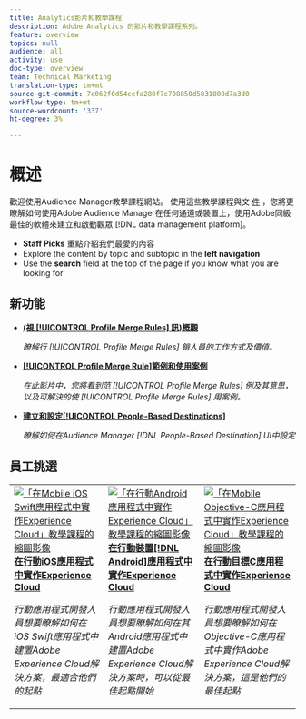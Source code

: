 ```yaml
---
title: Analytics影片和教學課程
description: Adobe Analytics 的影片和教學課程系列。
feature: overview
topics: null
audience: all
activity: use
doc-type: overview
team: Technical Marketing
translation-type: tm+mt
source-git-commit: 7e062f0d54cefa280f7c708850d5831808d7a3d0
workflow-type: tm+mt
source-wordcount: '337'
ht-degree: 3%

---
```



# 概述

歡迎使用Audience Manager教學課程網站。  使用這些教學課程與文 [件](https://experienceleague.adobe.com/docs/audience-manager/user-guide/aam-home.html) ，您將更瞭解如何使用Adobe Audience Manager在任何通道或裝置上，使用Adobe同級最佳的軟體來建立和啟動觀眾 [!DNL data management platform]。

* **Staff Picks** 重點介紹我們最愛的內容
* Explore the content by topic and subtopic in the **left navigation**
* Use the **search** field at the top of the page if you know what you are looking for

## 新功能

* **[(視 [!UICONTROL Profile Merge Rules] 訊)概觀](build-and-manage-audiences/profile-merge/overview-of-profile-merge-rules.md)**

   *瞭解行 [!UICONTROL Profile Merge Rules] 銷人員的工作方式及價值。*

* **[[!UICONTROL Profile Merge Rule]範例和使用案例](build-and-manage-audiences/profile-merge/profile-merge-rule-examples-and-use-cases.md)**

   *在此影片中，您將看到范 [!UICONTROL Profile Merge Rules] 例及其意思，以及可解決的使 [!UICONTROL Profile Merge Rules] 用案例。*

* **[建立和設定[!UICONTROL People-Based Destinations]](data-activation/people-based-destinations/create-and-configure-people-based-destinations.md)**

   *瞭解如何在Audience Manager [!DNL People-Based Destination] UI中設定*

## 員工挑選

<table>
<tr>
  <td>
    <a href="https://docs.adobe.com/content/help/en/experience-cloud/implementing-in-mobile-ios-swift-apps-with-launch/index.html">
      <img alt="「在Mobile iOS Swift應用程式中實作Experience Cloud」教學課程的縮圖影像" src="assets/thumb_swift.png" />
    </a>
    <div>
      <a href="https://docs.adobe.com/content/help/en/experience-cloud/implementing-in-mobile-ios-swift-apps-with-launch/index.html">
    <strong>在行動iOS應用程式中實作Experience Cloud</strong>
    </a>
    </div>
    <p>
    <em>行動應用程式開發人員想要瞭解如何在iOS Swift應用程式中建置Adobe Experience Cloud解決方案，最適合他們的起點</em>
    <p>
  </td>
  <td>
    <a href="https://docs.adobe.com/content/help/en/experience-cloud/implementing-in-mobile-android-apps-with-launch/index.html">
      <img alt="「在行動Android應用程式中實作Experience Cloud」教學課程的縮圖影像" src="assets/thumb_android.png" />
    </a>
    <div>
      <a href="https://docs.adobe.com/content/help/en/experience-cloud/implementing-in-mobile-android-apps-with-launch/index.html">
    <strong>在行動裝置[!DNL Android]應用程式中實作Experience Cloud</strong>
    </a>
    </div>
    <p>
    <em>行動應用程式開發人員想要瞭解如何在其Android應用程式中建置Adobe Experience Cloud解決方案時，可以從最佳起點開始</em>
    <p>
  </td>
  <td>
    <a href="https://docs.adobe.com/content/help/en/experience-cloud/implementing-in-mobile-ios-objective-c-apps-with-launch/index.html">
      <img alt="「在Mobile Objective-C應用程式中實作Experience Cloud」教學課程的縮圖影像" src="assets/thumb_objective_c.png" />
    </a>
    <div>
      <a href="https://docs.adobe.com/content/help/en/experience-cloud/implementing-in-mobile-ios-objective-c-apps-with-launch/index.html">
    <strong>在行動目標C應用程式中實作Experience Cloud</strong>
    </a>
    </div>
    <p>
    <em>行動應用程式開發人員想要瞭解如何在Objective-C應用程式中實作Adobe Experience Cloud解決方案，這是他們的最佳起點</em>
    <p>
  </td>
</tr>
</table>
